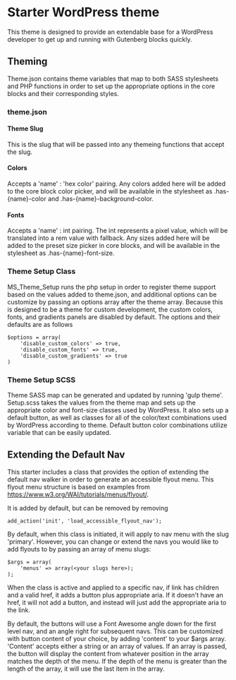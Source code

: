 # Starter WordPress theme

This theme is designed to provide an extendable base for a WordPress developer to get up and running with Gutenberg blocks quickly.

## Theming
Theme.json contains theme variables that map to both SASS stylesheets and PHP functions in order to set up the appropriate options in the core blocks and their corresponding styles. 

### theme.json

#### Theme Slug
This is the slug that will be passed into any themeing functions that accept the slug.

#### Colors
Accepts a 'name' : 'hex color' pairing. Any colors added here will be added to the core block color picker, and will be available in the stylesheet as .has-{name}-color and .has-{name}-background-color.

#### Fonts
Accepts a 'name' : int pairing. The int represents a pixel value, which will be translated into a rem value with fallback. Any sizes added here will be added to the preset size picker in core blocks, and will be available in the stylesheet as .has-{name}-font-size. 

### Theme Setup Class
MS_Theme_Setup runs the php setup in order to register theme support based on the values added to theme.json, and additional options can be customize by passing an options array after the theme array. Because this is designed to be a theme for custom development, the custom colors, fonts, and gradients panels are disabled by default. The options and their defaults are as follows 

    $options = array(
        'disable_custom_colors' => true,
        'disable_custom_fonts' => true,
        'disable_custom_gradients' => true
    )

### Theme Setup SCSS
Theme SASS map can be generated and updated by running 'gulp theme'. Setup.scss takes the values from the theme map and sets up the appropriate color and font-size classes used by WordPress. It also sets up a default button, as well as classes for all of the color/text combinations used by WordPress according to theme. Default button color combinations utilize variable that can be easily updated.

## Extending the Default Nav
This starter includes a class that provides the option of extending the default nav walker in order to generate an accessible flyout menu. This flyout menu structure is based on examples from https://www.w3.org/WAI/tutorials/menus/flyout/. 

It is added by default, but can be removed by removing

    add_action('init', 'load_accessible_flyout_nav');

By default, when this class is initiated, it will apply to nav menu with the slug 'primary'. However, you can change or extend the navs you would like to add flyouts to by passing an array of menu slugs: 

    $args = array(
        'menus' => array(<your slugs here>);
    );

When the class is active and applied to a specific nav, if link has children and a valid href, it adds a button plus appropriate aria. If it doesn't have an href, it will not add a button, and instead will just add the appropriate aria to the link.

By default, the buttons will use a Font Awesome angle down for the first level nav, and an angle right for subsequent navs. This can be customized with button content of your choice, by adding 'content' to your $args array. 'Content' accepts either a string or an array of values. If an array is passed, the button will display the content from whatever position in the array matches the depth of the menu. If the depth of the menu is greater than the length of the array, it will use the last item in the array.
